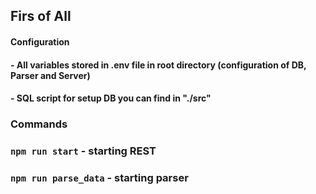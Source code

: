 ## Firs of All
#### Configuration
#### - All variables stored in .env file in root directory (configuration of DB, Parser and Server)
#### - SQL script for setup DB you can find in "./src"
### Commands
### `npm run start` - starting REST
### `npm run parse_data` - starting parser
